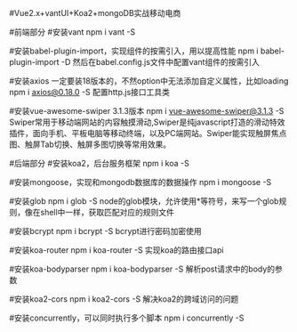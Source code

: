#Vue2.x+vantUI+Koa2+mongoDB实战移动电商

#前端部分
#安装vant
npm i vant -S

#安装babel-plugin-import，实现组件的按需引入，用以提高性能
npm i babel-plugin-import -D
然后在babel.config.js文件中配置vant组件的按需引入

#安装axios 一定要装18版本的，不然option中无法添加自定义属性，比如loading
npm i axios@0.18.0 -S
配置http.js接口工具类

#安装vue-awesome-swiper 3.1.3版本
npm i vue-awesome-swiper@3.1.3  -S
Swiper常用于移动端网站的内容触摸滑动,Swiper是纯javascript打造的滑动特效插件，面向手机、平板电脑等移动终端，以及PC端网站。Swiper能实现触屏焦点图、触屏Tab切换、触屏多图切换等常用效果。


#后端部分
#安装koa2，后台服务框架
npm i koa -S

#安装mongoose，实现和mongodb数据库的数据操作
npm i mongoose -S

#安装glob
npm i glob -S
node的glob模块，允许使用*等符号，来写一个glob规则，像在shell中一样，获取匹配对应的规则文件

#安装bcrypt
npm i bcrypt -S
bcrypt进行密码加密使用

#安装koa-router
npm i koa-router -S
实现koa的路由接口api

#安装koa-bodyparser
npm i koa-bodyparser -S
解析post请求中的body的参数

#安装koa2-cors
npm i koa2-cors -S
解决koa2的跨域访问的问题

#安装concurrently，可以同时执行多个脚本
npm i concurrently -S




